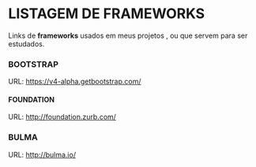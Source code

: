 # LISTAGEM DE FRAMEWORKS
Links de <strong>frameworks</strong> usados em meus projetos , ou que servem para ser estudados.

### BOOTSTRAP  
URL: https://v4-alpha.getbootstrap.com/

#### FOUNDATION 
URL: http://foundation.zurb.com/

### BULMA 
URL: http://bulma.io/

